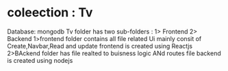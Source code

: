 # coleection : Tv
Database: mongodb
Tv folder has two sub-folders
: 1> Frontend
  2> Backend
1>frontend folder contains all file related Ui
    mainly consit of Create,Navbar,Read and update
    frontend is created using Reactjs
2>BAckend folder has file realted to buisness logic ANd routes file
  backend is created using nodejs 
  
